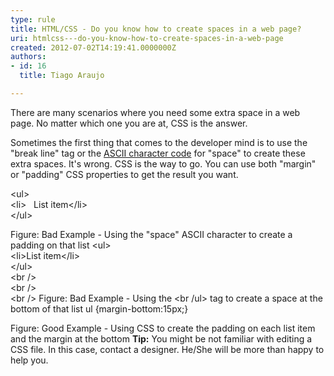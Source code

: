 ```yaml
---
type: rule
title: HTML/CSS - Do you know how to create spaces in a web page?
uri: htmlcss---do-you-know-how-to-create-spaces-in-a-web-page
created: 2012-07-02T14:19:41.0000000Z
authors:
- id: 16
  title: Tiago Araujo

---
```


 
There are many scenarios where you need some extra space in a web page. No matter which one you are at, CSS is the answer.
 
Sometimes the first thing that comes to the developer mind is to use the "break line" tag or the [ASCII character code](http&#58;//en.wikipedia.org/wiki/ASCII) for "space" to create these extra spaces. It's wrong. CSS is the way to go. You can use both "margin" or "padding" CSS properties to get the result you want.

&lt;ul&gt;
<br>&lt;li&gt;&#160;&#160;&#160;List item&lt;/li&gt;
<br>&lt;/ul&gt;

Figure: Bad Example - Using the "space" ASCII character to create a padding on that list
&lt;ul&gt;
<br>&lt;li&gt;List item&lt;/li&gt;
<br>&lt;/ul&gt;
<br>&lt;br /&gt;
<br>&lt;br /&gt;
<br>&lt;br /&gt;
Figure: Bad Example - Using the &lt;br /ul&gt; tag to create a space at the bottom of that list
ul {margin-bottom:15px;}

Figure: Good Example - Using CSS to create the padding on each list item and the margin at the bottom
**Tip:** You might be not familiar with editing a CSS file. In this case, contact a designer. He/She will be more than happy to help you.

